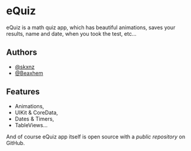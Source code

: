 
# eQuiz

eQuiz is a math quiz app, which has beautiful animations, saves your results, name and date, when you took the test, etc...


## Authors

- [@skxnz](https://github.com/skxnz)
- [@Beaxhem](https://github.com/Beaxhem)


## Features

- Animations,
- UIKit & CoreData,
- Dates & Timers,
- TableViews...

And of course eQuiz app itself is open source with a _public repository_ 
on GitHub.

